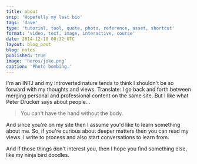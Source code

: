 ```yaml
---
title: about
snip: 'Hopefully my last bio'
tags: 'dave'
type: 'tutorial, tool, quote, photo, reference, asset, shortcut'
format: 'video, text, image, interactive, course'
date: 2014-12-10 00:32 UTC
layout: blog_post
blog: notes
published: true
image: 'heros/joke.png'
caption: 'Photo bombing.'
---
```


I'm an INTJ and my introverted nature tends to think I shouldn't be so forward with my thoughts and views. Translate: I go back and forth between merging personal and professional content on the same site. But I like what Peter Drucker says about people...

> You can't have the hand without the body.

And since you're on my site then I assume you'd like to learn something about me. So, if you're curious about deeper matters then you can read my views. I write to process and also start conversations to learn from.

And if those things don't interest you, then I hope you find something else, like my ninja bird doodles.
